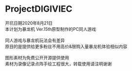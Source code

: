 # ProjectDIGIVIEC
开坑日期2020年8月21日<br>
本计划为暴龙机 Ver.15th原型制作的PC同人游戏<br>
<br>
同人游戏与暴龙机玩法会有差异<br>
原目的是提供给更多粉丝不用高价&限购入量暴龙机体验相似内容<br>
<br>
图形素材为免费公开开源提供使用<br>
素材为录像记录点阵手绘工程很大，转载使用请注明谢谢<br>
